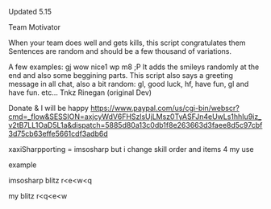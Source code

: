 Updated 5.15

Team Motivator

When your team does well and gets kills, this script congratulates them
Sentences are random and should be a few thousand of variations.

A few examples:
gj
wow nice1
wp m8 ;P
It adds the smileys randomly at the end and also some beggining parts.
This script also says a greeting message in all chat, also a bit random:
gl, good luck, hf, have fun, gl and have fun.
etc...
Tnkz Rinegan (original Dev)

Donate & I will be happy https://www.paypal.com/us/cgi-bin/webscr?cmd=_flow&SESSION=axjcyWdV6FHSzlsUjLMsz0TyASFJn4eUwLs1hhIu9iz_v2tB7LL1OaD5L1a&dispatch=5885d80a13c0db1f8e263663d3faee8d5c97cbf3d75cb63effe5661cdf3adb6d

xaxiSharpporting = imsosharp but i change skill order and items 4 my use

example

imsosharp blitz r<e<w<q

my blitz r<q<e<w

